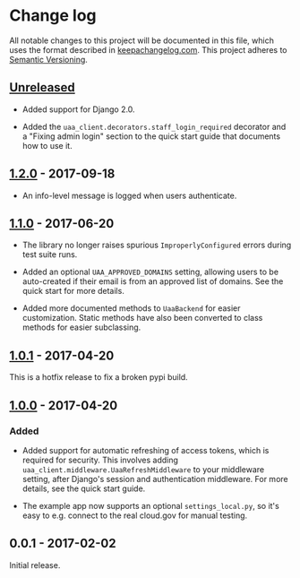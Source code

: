 # Change log

All notable changes to this project will be documented in this file,
which uses the format described in
[keepachangelog.com](http://keepachangelog.com/). This project adheres
to [Semantic Versioning](http://semver.org/).

## [Unreleased][unreleased]

* Added support for Django 2.0.

* Added the `uaa_client.decorators.staff_login_required` decorator
  and a "Fixing admin login" section to the quick start guide
  that documents how to use it.

## [1.2.0][] - 2017-09-18

* An info-level message is logged when users authenticate.

## [1.1.0][] - 2017-06-20

* The library no longer raises spurious `ImproperlyConfigured` errors
  during test suite runs.

* Added an optional `UAA_APPROVED_DOMAINS` setting, allowing users to
  be auto-created if their email is from an approved list of domains. See
  the quick start for more details.

* Added more documented methods to `UaaBackend` for easier customization.
  Static methods have also been converted to class methods for easier
  subclassing.

## [1.0.1][] - 2017-04-20

This is a hotfix release to fix a broken pypi build.

## [1.0.0][] - 2017-04-20

### Added

* Added support for automatic refreshing of access tokens, which
  is required for security. This involves adding
  `uaa_client.middleware.UaaRefreshMiddleware` to your
  middleware setting, after Django's session and authentication
  middleware. For more details, see the quick start guide.

* The example app now supports an optional `settings_local.py`,
  so it's easy to e.g. connect to the real cloud.gov for manual
  testing.

## 0.0.1 - 2017-02-02

Initial release.

[unreleased]: https://github.com/18F/cg-django-uaa/compare/v1.2.0...HEAD
[1.2.0]: https://github.com/18F/cg-django-uaa/compare/v1.1.0...v1.2.0
[1.1.0]: https://github.com/18F/cg-django-uaa/compare/v1.0.1...v1.1.0
[1.0.1]: https://github.com/18F/cg-django-uaa/compare/v1.0.0...v1.0.1
[1.0.0]: https://github.com/18F/cg-django-uaa/compare/v0.0.1...v1.0.0
